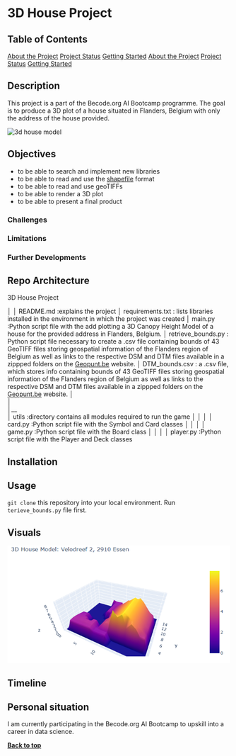 # 3D House Project
## Table of Contents
[About the Project](#about-the-project)
[Project Status](#project-status)
[Getting Started](#getting-started)
[About the Project](#about-the-project)
[Project Status](#project-status)
[Getting Started](#getting-started)

## Description
This project is a part of the Becode.org AI Bootcamp programme. The goal is to produce a 3D plot of a house situated in Flanders, Belgium with only the address of the house provided.

![3d house model](https://media.istockphoto.com/photos/yellow-house-on-white-background-picture-id1288550827?k=20&m=1288550827&s=612x612&w=0&h=AuvniCc5aIn8OtwuaKdq4PQWe-1RT1v-m68JmtGwluQ=)

## Objectives

- to be able to search and implement new libraries
- to be able to read and use the [shapefile](https://en.wikipedia.org/wiki/Shapefile) format
- to be able to read and use geoTIFFs
- to be able to render a 3D plot
- to be able to present a final product

### Challenges

### Limitations

### Further Developments

## Repo Architecture

3D House Project

│
│   README.md      :explains the project
│   requirements.txt : lists libraries installed in the environment in which the project was created 
│   main.py        :Python script file with the add plotting a 3D Canopy Height Model of a house for the provided address in Flanders, Belgium.
│   retrieve_bounds.py : Python script file necessary to create a .csv file containing bounds of 43 GeoTIFF files storing geospatial information of the Flanders region of Belgium as well as links to the respective DSM and DTM files available in a zippped folders on the [Geopunt.be](https://www.geopunt.be/) website. 
│   DTM_bounds.csv  : a .csv file, which stores info containing bounds of 43 GeoTIFF files storing geospatial information of the Flanders region of Belgium as well as links to the respective DSM and DTM files available in a zippped folders on the [Geopunt.be](https://www.geopunt.be/) website.
│   
│   
│__   
│   utils         :directory contains all modules required to run the game
│   │
│   │ card.py      :Python script file with the Symbol and Card classes 
│   │
│   │ game.py      :Python script file with the Board class
│   │
│   │ player.py    :Python script file with the Player and Deck classes

## Installation

## Usage

`git clone` this repository into your local environment.
Run `terieve_bounds.py` file first.

## Visuals
![3d house model example](3DHouse_example.png)
## Timeline

## Personal situation

I am currently participating in the Becode.org AI Bootcamp to upskill into a career in data science.

**[Back to top](#table-of-contents)**